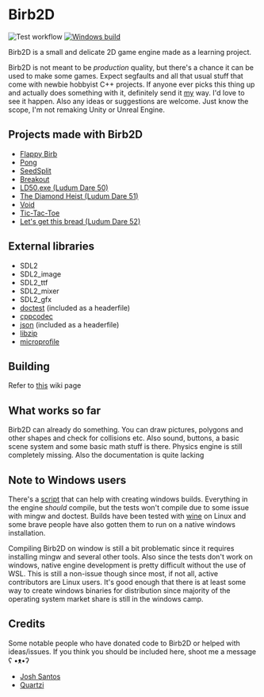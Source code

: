 # Birb2D
![Test workflow](https://github.com/toasterbirb/birb2d/actions/workflows/run_tests.yml/badge.svg)
[![Windows build](https://github.com/Toasterbirb/Birb2D/actions/workflows/windows_build.yml/badge.svg)](https://github.com/Toasterbirb/Birb2D/actions/workflows/windows_build.yml)

Birb2D is a small and delicate 2D game engine made as a learning project.

Birb2D is not meant to be *production* quality, but there's a chance it can be used to make some games. Expect segfaults and all that usual stuff that come with newbie hobbyist C++ projects. If anyone ever picks this thing up and actually does something with it, definitely send it [my](https://github.com/Toasterbirb) way. I'd love to see it happen. Also any ideas or suggestions are welcome. Just know the scope, I'm not remaking Unity or Unreal Engine.

## Projects made with Birb2D
- [Flappy Birb](https://github.com/Toasterbirb/Flappy-Birb)
- [Pong](https://github.com/Toasterbirb/Pong)
- [SeedSplit](https://github.com/Toasterbirb/SeedSplit)
- [Breakout](https://github.com/Toasterbirb/Breakout)
- [LD50.exe (Ludum Dare 50)](https://ldjam.com/events/ludum-dare/50/ld50-exe)
- [The Diamond Heist (Ludum Dare 51)](https://ldjam.com/events/ludum-dare/51/the-diamond-heist)
- [Void](https://github.com/Toasterbirb/Void)
- [Tic-Tac-Toe](https://github.com/Toasterbirb/tic-tac-toe)
- [Let's get this bread (Ludum Dare 52)](https://ldjam.com/events/ludum-dare/52/lets-get-this-bread)

## External libraries
- SDL2
- SDL2_image
- SDL2_ttf
- SDL2_mixer
- SDL2_gfx
- [doctest](https://github.com/doctest/doctest) (included as a headerfile)
- [cppcodec](https://github.com/tplgy/cppcodec)
- [json](https://github.com/nlohmann/json) (included as a headerfile)
- [libzip](https://github.com/nih-at/libzip)
- [microprofile](https://github.com/jonasmr/microprofile)

## Building
Refer to [this](https://github.com/Toasterbirb/Birb2D/wiki/Setup) wiki page

## What works so far
Birb2D can already do something. You can draw pictures, polygons and other shapes and check for collisions etc. Also sound, buttons, a basic scene system and some basic math stuff is there. Physics engine is still completely missing. Also the documentation is quite lacking

## Note to Windows users
There's a [script](https://github.com/Toasterbirb/Birb2D/blob/master/scripts/win_build.sh) that can help with creating windows builds. Everything in the engine *should* compile, but the tests won't compile due to some issue with mingw and doctest. Builds have been tested with [wine](https://www.winehq.org/) on Linux and some brave people have also gotten them to run on a native windows installation.

Compiling Birb2D on window is still a bit problematic since it requires installing mingw and several other tools. Also since the tests don't work on windows, native engine development is pretty difficult without the use of WSL. This is still a non-issue though since most, if not all, active contributors are Linux users. It's good enough that there is at least some way to create windows binaries for distribution since majority of the operating system market share is still in the windows camp.

## Credits
Some notable people who have donated code to Birb2D or helped with ideas/issues. If you think you should be included here, shoot me a message ʕ •ᴥ•ʔ
- [Josh Santos](https://github.com/thatnerdjosh)
- [Quartzi](https://github.com/realQuartzi)

